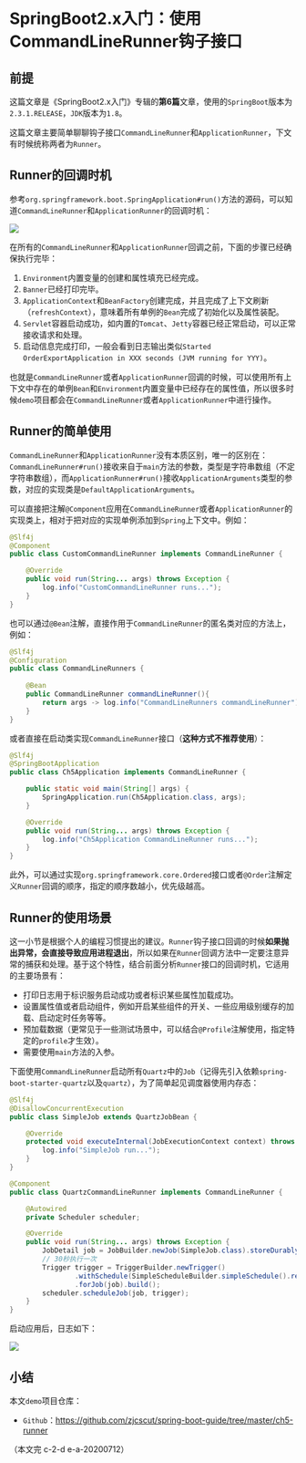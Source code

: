 # SpringBoot2.x入门：使用CommandLineRunner钩子接口

## 前提

这篇文章是《SpringBoot2.x入门》专辑的**第6篇**文章，使用的`SpringBoot`版本为`2.3.1.RELEASE`，`JDK`版本为`1.8`。

这篇文章主要简单聊聊钩子接口`CommandLineRunner`和`ApplicationRunner`，下文有时候统称两者为`Runner`。

<!-- more -->

## Runner的回调时机

参考`org.springframework.boot.SpringApplication#run()`方法的源码，可以知道`CommandLineRunner`和`ApplicationRunner`的回调时机：

![](https://throwable-blog-1256189093.cos.ap-guangzhou.myqcloud.com/202007/s-p-g-ch6-1.png)

在所有的`CommandLineRunner`和`ApplicationRunner`回调之前，下面的步骤已经确保执行完毕：

1. `Environment`内置变量的创建和属性填充已经完成。
2. `Banner`已经打印完毕。
3. `ApplicationContext`和`BeanFactory`创建完成，并且完成了上下文刷新（`refreshContext`），意味着所有单例的`Bean`完成了初始化以及属性装配。
4. `Servlet`容器启动成功，如内置的`Tomcat`、`Jetty`容器已经正常启动，可以正常接收请求和处理。
5. 启动信息完成打印，一般会看到日志输出类似`Started OrderExportApplication in XXX seconds (JVM running for YYY)`。

也就是`CommandLineRunner`或者`ApplicationRunner`回调的时候，可以使用所有上下文中存在的单例`Bean`和`Environment`内置变量中已经存在的属性值，所以很多时候`demo`项目都会在`CommandLineRunner`或者`ApplicationRunner`中进行操作。

## Runner的简单使用

`CommandLineRunner`和`ApplicationRunner`没有本质区别，唯一的区别在：`CommandLineRunner#run()`接收来自于`main`方法的参数，类型是字符串数组（不定字符串数组），而`ApplicationRunner#run()`接收`ApplicationArguments`类型的参数，对应的实现类是`DefaultApplicationArguments`。

可以直接把注解`@Component`应用在`CommandLineRunner`或者`ApplicationRunner`的实现类上，相对于把对应的实现单例添加到`Spring`上下文中。例如：

```java
@Slf4j
@Component
public class CustomCommandLineRunner implements CommandLineRunner {

    @Override
    public void run(String... args) throws Exception {
        log.info("CustomCommandLineRunner runs...");
    }
}
```

也可以通过`@Bean`注解，直接作用于`CommandLineRunner`的匿名类对应的方法上，例如：

```java
@Slf4j
@Configuration
public class CommandLineRunners {
    
    @Bean
    public CommandLineRunner commandLineRunner(){
        return args -> log.info("CommandLineRunners commandLineRunner");
    }
}
```

或者直接在启动类实现`CommandLineRunner`接口（**这种方式不推荐使用**）：

```java
@Slf4j
@SpringBootApplication
public class Ch5Application implements CommandLineRunner {

    public static void main(String[] args) {
        SpringApplication.run(Ch5Application.class, args);
    }

    @Override
    public void run(String... args) throws Exception {
        log.info("Ch5Application CommandLineRunner runs...");
    }
}
```

此外，可以通过实现`org.springframework.core.Ordered`接口或者`@Order`注解定义`Runner`回调的顺序，指定的顺序数越小，优先级越高。

## Runner的使用场景

这一小节是根据个人的编程习惯提出的建议。`Runner`钩子接口回调的时候**如果抛出异常，会直接导致应用进程退出**，所以如果在`Runner`回调方法中一定要注意异常的捕获和处理。基于这个特性，结合前面分析`Runner`接口的回调时机，它适用的主要场景有：

- 打印日志用于标识服务启动成功或者标识某些属性加载成功。
- 设置属性值或者启动组件，例如开启某些组件的开关、一些应用级别缓存的加载、启动定时任务等等。
- 预加载数据（更常见于一些测试场景中，可以结合`@Profile`注解使用，指定特定的`profile`才生效）。
- 需要使用`main`方法的入参。

下面使用`CommandLineRunner`启动所有`Quartz`中的`Job`（记得先引入依赖`spring-boot-starter-quartz`以及`quartz`），为了简单起见调度器使用内存态：

```java
@Slf4j
@DisallowConcurrentExecution
public class SimpleJob extends QuartzJobBean {

    @Override
    protected void executeInternal(JobExecutionContext context) throws JobExecutionException {
        log.info("SimpleJob run...");
    }
}

@Component
public class QuartzCommandLineRunner implements CommandLineRunner {

    @Autowired
    private Scheduler scheduler;

    @Override
    public void run(String... args) throws Exception {
        JobDetail job = JobBuilder.newJob(SimpleJob.class).storeDurably().withIdentity(JobKey.jobKey("SimpleJob")).build();
        // 30秒执行一次
        Trigger trigger = TriggerBuilder.newTrigger()
                .withSchedule(SimpleScheduleBuilder.simpleSchedule().repeatForever().withIntervalInSeconds(30))
                .forJob(job).build();
        scheduler.scheduleJob(job, trigger);
    }
}
```

启动应用后，日志如下：

![](https://throwable-blog-1256189093.cos.ap-guangzhou.myqcloud.com/202007/s-p-g-ch6-2.png)

## 小结

本文`demo`项目仓库：

- `Github`：https://github.com/zjcscut/spring-boot-guide/tree/master/ch5-runner

（本文完 c-2-d e-a-20200712）



